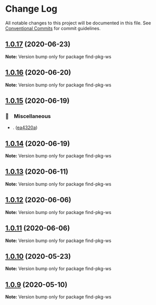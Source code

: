# Change Log

All notable changes to this project will be documented in this file.
See [Conventional Commits](https://conventionalcommits.org) for commit guidelines.

## [1.0.17](https://github.com/bluelovers/find-pkg-ws/compare/find-pkg-ws@1.0.16...find-pkg-ws@1.0.17) (2020-06-23)

**Note:** Version bump only for package find-pkg-ws





## [1.0.16](https://github.com/bluelovers/find-pkg-ws/compare/find-pkg-ws@1.0.15...find-pkg-ws@1.0.16) (2020-06-20)

**Note:** Version bump only for package find-pkg-ws





## [1.0.15](https://github.com/bluelovers/find-pkg-ws/compare/find-pkg-ws@1.0.14...find-pkg-ws@1.0.15) (2020-06-19)


### 🔖　Miscellaneous

* . ([ea4320a](https://github.com/bluelovers/find-pkg-ws/commit/ea4320a8885ccaa448e343856818d08cfc2f1992))





## [1.0.14](https://github.com/bluelovers/find-pkg-ws/compare/find-pkg-ws@1.0.13...find-pkg-ws@1.0.14) (2020-06-19)

**Note:** Version bump only for package find-pkg-ws





## [1.0.13](https://github.com/bluelovers/find-pkg-ws/compare/find-pkg-ws@1.0.12...find-pkg-ws@1.0.13) (2020-06-11)

**Note:** Version bump only for package find-pkg-ws





## [1.0.12](https://github.com/bluelovers/find-pkg-ws/compare/find-pkg-ws@1.0.11...find-pkg-ws@1.0.12) (2020-06-06)

**Note:** Version bump only for package find-pkg-ws





## [1.0.11](https://github.com/bluelovers/find-pkg-ws/compare/find-pkg-ws@1.0.10...find-pkg-ws@1.0.11) (2020-06-06)

**Note:** Version bump only for package find-pkg-ws





## [1.0.10](https://github.com/bluelovers/find-pkg-ws/compare/find-pkg-ws@1.0.9...find-pkg-ws@1.0.10) (2020-05-23)

**Note:** Version bump only for package find-pkg-ws





## [1.0.9](https://github.com/bluelovers/find-pkg-ws/compare/find-pkg-ws@1.0.8...find-pkg-ws@1.0.9) (2020-05-10)

**Note:** Version bump only for package find-pkg-ws
